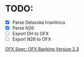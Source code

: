 # TODO:

- [X] Parse Delavska hranilnica
- [X] Parse N26
- [ ] Export DH to OFX
- [ ] Export N26 to OFX

[OFX Spec: OFX Banking Version 2.3](https://financialdataexchange.org/common/Uploaded%20files/OFX%20files/OFX%20Banking%20Specification%20v2.3.pdf)
